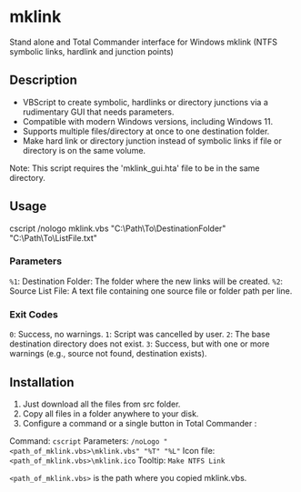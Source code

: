 # mklink
Stand alone and Total Commander interface for Windows mklink (NTFS symbolic links, hardlink and junction points)

## Description

* VBScript to create symbolic, hardlinks or directory junctions via a rudimentary GUI that needs parameters.
* Compatible with modern Windows versions, including Windows 11.
* Supports multiple files/directory at once to one destination folder.
* Make hard link or directory junction instead of symbolic links if file or directory is on the same volume.

Note: This script requires the 'mklink_gui.hta' file to be in the same directory.

## Usage
cscript /nologo mklink.vbs "C:\Path\To\DestinationFolder" "C:\Path\To\ListFile.txt"

### Parameters
`%1`: Destination Folder: The folder where the new links will be created.
`%2`: Source List File: A text file containing one source file or folder path per line.

### Exit Codes
`0`: Success, no warnings.
`1`: Script was cancelled by user.
`2`: The base destination directory does not exist.
`3`: Success, but with one or more warnings (e.g., source not found, destination exists).

## Installation

1. Just download all the files from src folder. 
1. Copy all files in a folder anywhere to your disk.
1. Configure a command or a single button in Total Commander :

Command: `cscript`
Parameters: `/noLogo "<path_of_mklink.vbs>\mklink.vbs" "%T" "%L"`
Icon file: `<path_of_mklink.vbs>\mklink.ico`
Tooltip: `Make NTFS Link`

`<path_of_mklink.vbs>` is the path where you copied mklink.vbs.
